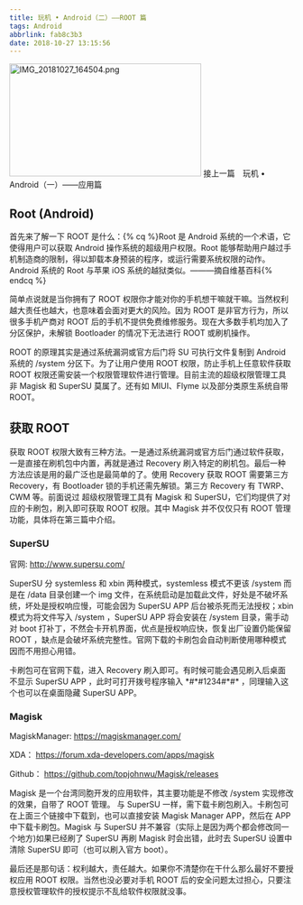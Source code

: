 ```yaml
---
title: 玩机 • Android（二）——ROOT 篇
tags: Android
abbrlink: fab8c3b3
date: 2018-10-27 13:15:56
---
```

<img src="https://i.loli.net/2018/10/27/5bd426631e6dc.png" alt="IMG_20181027_164504.png" height="200" width="340"/>
<!--more-->
接上一篇　<a herf="https://blog.timelless.xyz/posts/9e7b6f05.html" >玩机 • Android（一）——应用篇 </a>

## Root (Android)

首先来了解一下 ROOT 是什么：{% cq %}Root 是 Android 系统的一个术语，它使得用户可以获取 Android 操作系统的超级用户权限。Root 能够帮助用户越过手机制造商的限制，得以卸载本身预装的程序，或运行需要系统权限的动作。Android 系统的 Root 与苹果 iOS 系统的越狱类似。———摘自维基百科{% endcq %}

简单点说就是当你拥有了 ROOT 权限你才能对你的手机想干嘛就干嘛。当然权利越大责任也越大，也意味着会面对更大的风险。因为 ROOT 是非官方行为，所以很多手机产商对 ROOT 后的手机不提供免费维修服务。现在大多数手机均加入了分区保护，未解锁 Bootloader 的情况下无法进行 ROOT 或刷机操作。

ROOT 的原理其实是通过系统漏洞或官方后门将 SU 可执行文件复制到 Android 系统的 /system 分区下。为了让用户使用 ROOT 权限，防止手机上任意软件获取 ROOT 权限还需安装一个权限管理软件进行管理。目前主流的超级权限管理工具非 Magisk 和 SuperSU 莫属了。还有如 MIUI、Flyme 以及部分类原生系统自带 ROOT。

## 获取 ROOT

获取 ROOT 权限大致有三种方法。一是通过系统漏洞或官方后门通过软件获取，一是直接在刷机包中内置，再就是通过 Recovery 刷入特定的刷机包。最后一种方法应该是用的最广泛也是最简单的了。使用 Recovery 获取 ROOT 需要第三方 Recovery，有 Bootloader 锁的手机还需先解锁。第三方 Recovery 有 TWRP、CWM 等。前面说过 超级权限管理工具有 Magisk 和 SuperSU，它们均提供了对应的卡刷包，刷入即可获取 ROOT 权限。其中 Magisk 并不仅仅只有 ROOT 管理功能，具体将在第三篇中介绍。

### SuperSU

 官网: <http://www.supersu.com/>

SuperSU 分 systemless 和 xbin 两种模式，systemless 模式不更该 /system 而是在 /data 目录创建一个 img 文件，在系统启动是加载此文件，好处是不破坏系统，坏处是授权响应慢，可能会因为 SuperSU APP 后台被杀死而无法授权；xbin 模式为将文件写入 /system ，SuperSU APP 将会安装在 /system 目录，需手动对 boot 打补丁，不然会卡开机界面，优点是授权响应快，恢复出厂设置仍能保留 ROOT ，缺点是会破坏系统完整性。官网下载的卡刷包会自动判断使用哪种模式因而不用担心用错。

卡刷包可在官网下载，进入 Recovery 刷入即可。有时候可能会遇见刷入后桌面不显示 SuperSU APP ，此时可打开拨号程序输入 \*#\*#1234#\*#\* ，同理输入这个也可以在桌面隐藏 SuperSU APP。

### Magisk

MagiskManager: <https://magiskmanager.com/>

XDA： <https://forum.xda-developers.com/apps/magisk>

Github： <https://github.com/topjohnwu/Magisk/releases>

Magisk 是一个台湾同胞开发的应用软件，其主要功能是不修改 /system 实现修改的效果，自带了 ROOT 管理。
与 SuperSU 一样，需下载卡刷包刷入。卡刷包可在上面三个链接中下载到，也可以直接安装 Magisk Manager APP，然后在 APP 中下载卡刷包。Magisk 与 SuperSU 并不兼容（实际上是因为两个都会修改同一个地方)如果已经刷了 SuperSU 再刷 Magisk 时会出错，此时去 SuperSU 设置中清除 SuperSU 即可（也可以刷入官方 boot）。

最后还是那句话：权利越大，责任越大。如果你不清楚你在干什么那么最好不要授权应用 ROOT 权限。当然也没必要对手机 ROOT 后的安全问题太过担心，只要注意授权管理软件的授权提示不乱给软件权限就没事。